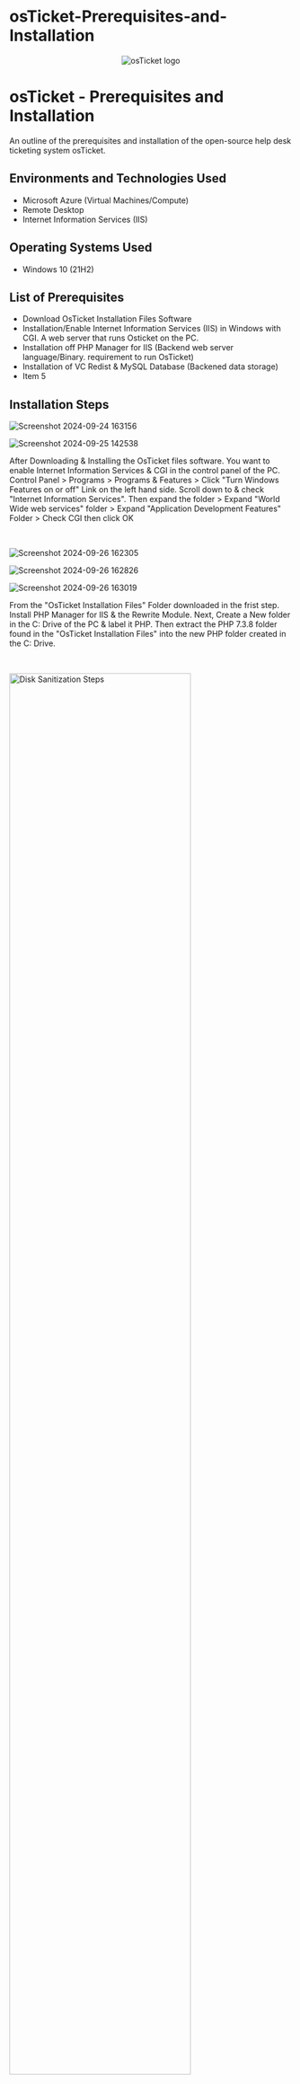 # osTicket-Prerequisites-and-Installation

<p align="center">
<img src="https://i.imgur.com/Clzj7Xs.png" alt="osTicket logo"/>
</p>

<h1>osTicket - Prerequisites and Installation</h1>
An outline of the prerequisites and installation of the open-source help desk ticketing system osTicket.<br />


<h2>Environments and Technologies Used</h2>

- Microsoft Azure (Virtual Machines/Compute)
- Remote Desktop
- Internet Information Services (IIS)

<h2>Operating Systems Used </h2>

- Windows 10</b> (21H2)

<h2>List of Prerequisites</h2>

- Download OsTicket Installation Files Software
- Installation/Enable Internet Information Services (IIS) in Windows with CGI.
  A web server that runs Osticket on the PC. 
- Installation off PHP Manager for IIS (Backend web server language/Binary. requirement to run OsTicket)
- Installation of VC Redist & MySQL Database (Backened data storage)
- Item 5
<h2>Installation Steps</h2>

<p>

  ![Screenshot 2024-09-24 163156](https://github.com/user-attachments/assets/5d141eb2-6812-4bca-8717-d6f3bdbf8892)

![Screenshot 2024-09-25 142538](https://github.com/user-attachments/assets/8f2966ab-8e1d-4b15-9bad-267ca64218e5)


</p>
<p>
After Downloading & Installing the OsTicket files software. You want to enable Internet Information Services & CGI in the control panel of the PC. 
Control Panel > Programs > Programs & Features > Click "Turn Windows Features on or off" Link on the left hand side. Scroll down to & check "Internet Information Services".
Then expand the folder > Expand "World Wide web services" folder > Expand "Application Development Features" Folder > Check CGI then click OK
  
</p>
<br />

<p>

  ![Screenshot 2024-09-26 162305](https://github.com/user-attachments/assets/c9036462-bf00-4d72-89f4-02d9a358dcdd)

  ![Screenshot 2024-09-26 162826](https://github.com/user-attachments/assets/e6c66eb0-a41b-43e1-b5d9-d7ad28f6d789)

  ![Screenshot 2024-09-26 163019](https://github.com/user-attachments/assets/a04ab6ef-25aa-4d50-995e-9c34961d517e)



</p>
<p>
From the "OsTicket Installation Files" Folder downloaded in the frist step. Install PHP Manager for IIS & the Rewrite Module. Next, Create a New folder in the C: Drive of the PC & label it PHP. Then extract the PHP 7.3.8 folder found in the "OsTicket Installation Files" into the new PHP folder created in the C: Drive.
</p>
<br />

<p>

  <img src="https://i.imgur.com/DJmEXEB.png" height="80%" width="80%" alt="Disk Sanitization Steps"/>

</p>
<p>
Lorem ipsum dolor sit amet, consectetur adipiscing elit, sed do eiusmod tempor incididunt ut labore et dolore magna aliqua. Ut enim ad minim veniam, quis nostrud exercitation ullamco laboris nisi ut aliquip ex ea commodo consequat. Duis aute irure dolor in reprehenderit in voluptate velit esse cillum dolore eu fugiat nulla pariatur.
</p>
<br />
